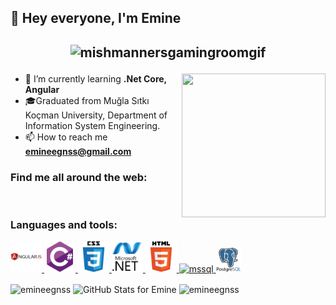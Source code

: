 ## 👋 Hey everyone, I'm Emine

<h2 align="center">

![mishmannersgamingroomgif](https://github.com/MishManners/MishManners/blob/master/MishManners%20Room%20animated.gif)

<img align="right" width="230" height="230" src="https://github.com/MishManners/MishManners/blob/master/My-OctocatsShortest.gif"></a>


</h2>

- 🌱 I’m currently learning **.Net Core, Angular**
- 🎓Graduated from Muğla Sıtkı Koçman University, Department of Information System Engineering.
- 📫 How to reach me **emineegnss@gmail.com**
  
<!-- ![2021-08-10 20-43-14 2021-08-10 20_45_32](https://user-images.githubusercontent.com/36594527/131284497-24a6db5f-d86d-4548-81cc-fa6aa186892c.gif) -->

### Find me all around the web:

<p align="left">
<a href="http://linkedin.com/in/emine-güneş-34649a203/" target="blank"><img align="center" src="https://github.com/mishmanners/MishManners/blob/master/socials/transparent-Linkedin-logo-icon.png" alt="" height="30" /></a>
</p>

### Languages and tools:
<p align="left"> <a href="https://angular.io" target="_blank" rel="noreferrer"> <img src="https://raw.githubusercontent.com/devicons/devicon/master/icons/angularjs/angularjs-original-wordmark.svg" alt="angularjs" width="50" height="50"/> </a> <a href="https://www.w3schools.com/cs/" target="_blank" rel="noreferrer"> <img src="https://raw.githubusercontent.com/devicons/devicon/master/icons/csharp/csharp-original.svg" alt="csharp" width="50" height="50"/> </a> <a href="https://www.w3schools.com/css/" target="_blank" rel="noreferrer"> <img src="https://raw.githubusercontent.com/devicons/devicon/master/icons/css3/css3-original-wordmark.svg" alt="css3" width="50" height="50"/> </a> <a href="https://dotnet.microsoft.com/" target="_blank" rel="noreferrer"> <img src="https://raw.githubusercontent.com/devicons/devicon/master/icons/dot-net/dot-net-original-wordmark.svg" alt="dotnet" width="50" height="50"/> </a> <a href="https://www.w3.org/html/" target="_blank" rel="noreferrer"> <img src="https://raw.githubusercontent.com/devicons/devicon/master/icons/html5/html5-original-wordmark.svg" alt="html5" width="50" height="50"/> </a> <a href="https://www.microsoft.com/en-us/sql-server" target="_blank" rel="noreferrer"> <img src="https://www.svgrepo.com/show/303229/microsoft-sql-server-logo.svg" alt="mssql" width="50" height="50"/> </a> <a href="https://www.postgresql.org" target="_blank" rel="noreferrer"> <img src="https://raw.githubusercontent.com/devicons/devicon/master/icons/postgresql/postgresql-original-wordmark.svg" alt="postgresql" width="40" height="40"/> </a> </p>

<img align="center" src="https://github-readme-stats.vercel.app/api/top-langs?username=emineegnss&show_icons=true&locale=en&layout=compact&theme=jolly" alt="emineegnss" />

<img align="center" src="https://github-readme-stats.vercel.app/api?username=emineegnss&show_icons=true&include_all_commits=true&count_private=true&theme=jolly&layout=compact" alt="GitHub Stats for Emine" width="500" />

<img align="center" src="https://github-readme-streak-stats.herokuapp.com/?user=emineegnss&theme=jolly" alt="emineegnss" width="600" />
